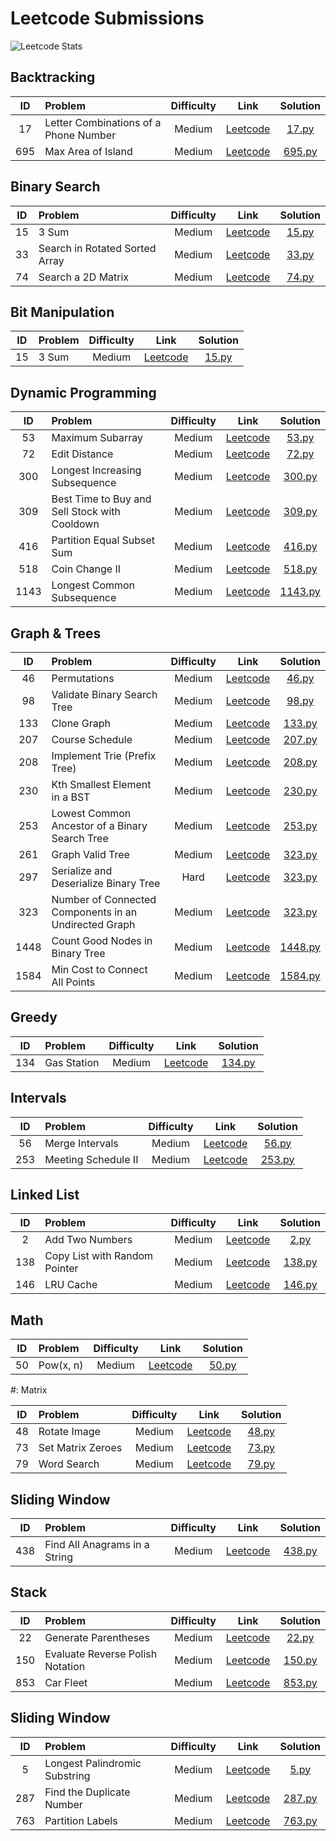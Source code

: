 # Leetcode Submissions

![Leetcode Stats](https://leetcard.jacoblin.cool/mahanthathreyee?ext=heatmap)

## Backtracking

| ID  | Problem                               | Difficulty |                                       Link                                       |            Solution             |
| :-: | :------------------------------------ | :--------: | :------------------------------------------------------------------------------: | :-----------------------------: |
| 17  | Letter Combinations of a Phone Number |   Medium   | [Leetcode](https://leetcode.com/problems/letter-combinations-of-a-phone-number/) |  [17.py](./Backtracking/17.py)  |
| 695 | Max Area of Island                    |   Medium   |          [Leetcode](https://leetcode.com/problems/max-area-of-island/)           | [695.py](./Backtracking/695.py) |

## Binary Search

| ID  | Problem                        | Difficulty |                                   Link                                    |             Solution             |
| :-: | :----------------------------- | :--------: | :-----------------------------------------------------------------------: | :------------------------------: |
| 15  | 3 Sum                          |   Medium   |              [Leetcode](https://leetcode.com/problems/3sum/)              | [15.py](./Binary%20Search/15.py) |
| 33  | Search in Rotated Sorted Array |   Medium   | [Leetcode](https://leetcode.com/problems/search-in-rotated-sorted-array/) | [33.py](./Binary%20Search/33.py) |
| 74  | Search a 2D Matrix             |   Medium   |       [Leetcode](https://leetcode.com/problems/search-a-2d-matrix/)       | [74.py](./Binary%20Search/74.py) |

## Bit Manipulation

| ID  | Problem                        | Difficulty |                                   Link                                    |             Solution             |
| :-: | :----------------------------- | :--------: | :-----------------------------------------------------------------------: | :------------------------------: |
| 15  | 3 Sum                          |   Medium   |              [Leetcode](https://leetcode.com/problems/3sum/)              | [15.py](./Binary%20Search/15.py) |

## Dynamic Programming

|  ID  | Problem                                       | Difficulty |                                           Link                                           |                  Solution                  |
| :--: | :-------------------------------------------- | :--------: | :--------------------------------------------------------------------------------------: | :----------------------------------------: |
|  53  | Maximum Subarray                              |   Medium   |               [Leetcode](https://leetcode.com/problems/maximum-subarray/)                |   [53.py](./Dynamic%20Programming/53.py)   |
|  72  | Edit Distance                                 |   Medium   |                 [Leetcode](https://leetcode.com/problems/edit-distance/)                 |   [72.py](./Dynamic%20Programming/72.py)   |
| 300  | Longest Increasing Subsequence                |   Medium   |        [Leetcode](https://leetcode.com/problems/longest-increasing-subsequence/)         |  [300.py](./Dynamic%20Programming/300.py)  |
| 309  | Best Time to Buy and Sell Stock with Cooldown |   Medium   | [Leetcode](https://leetcode.com/problems/best-time-to-buy-and-sell-stock-with-cooldown/) |  [309.py](./Dynamic%20Programming/309.py)  |
| 416  | Partition Equal Subset Sum                    |   Medium   |          [Leetcode](https://leetcode.com/problems/partition-equal-subset-sum/)           |  [416.py](./Dynamic%20Programming/416.py)  |
| 518  | Coin Change II                                |   Medium   |                [Leetcode](https://leetcode.com/problems/coin-change-ii/)                 |  [518.py](./Dynamic%20Programming/518.py)  |
| 1143 | Longest Common Subsequence                    |   Medium   |          [Leetcode](https://leetcode.com/problems/longest-common-subsequence/)           | [1143.py](./Dynamic%20Programming/1143.py) |

## Graph & Trees

|  ID  | Problem                                               | Difficulty |                                               Link                                               |                Solution                |
| :--: | :---------------------------------------------------- | :--------: | :----------------------------------------------------------------------------------------------: | :------------------------------------: |
|  46  | Permutations                                          |   Medium   |                     [Leetcode](https://leetcode.com/problems/permutations/)                      |   [46.py](./Graph%20&%20Trees/46.py)   |
|  98  | Validate Binary Search Tree                           |   Medium   |              [Leetcode](https://leetcode.com/problems/validate-binary-search-tree/)              |   [98.py](./Graph%20&%20Trees/98.py)   |
| 133  | Clone Graph                                           |   Medium   |                      [Leetcode](https://leetcode.com/problems/clone-graph/)                      |  [133.py](./Graph%20&%20Trees/133.py)  |
| 207  | Course Schedule                                       |   Medium   |                    [Leetcode](https://leetcode.com/problems/course-schedule/)                    |  [207.py](./Graph%20&%20Trees/207.py)  |
| 208  | Implement Trie (Prefix Tree)                          |   Medium   |              [Leetcode](https://leetcode.com/problems/implement-trie-prefix-tree/)               |  [208.py](./Graph%20&%20Trees/208.py)  |
| 230  | Kth Smallest Element in a BST                         |   Medium   |             [Leetcode](https://leetcode.com/problems/kth-smallest-element-in-a-bst/)             |  [230.py](./Graph%20&%20Trees/230.py)  |
| 253  | Lowest Common Ancestor of a Binary Search Tree        |   Medium   |    [Leetcode](https://leetcode.com/problems/lowest-common-ancestor-of-a-binary-search-tree/)     |  [253.py](./Graph%20&%20Trees/253.py)  |
| 261  | Graph Valid Tree                                      |   Medium   |                   [Leetcode](https://leetcode.com/problems/graph-valid-tree/)                    |  [323.py](./Graph%20&%20Trees/261.py)  |
| 297  | Serialize and Deserialize Binary Tree                 |    Hard    |         [Leetcode](https://leetcode.com/problems/serialize-and-deserialize-binary-tree/)         |  [323.py](./Graph%20&%20Trees/297.py)  |
| 323  | Number of Connected Components in an Undirected Graph |   Medium   | [Leetcode](https://leetcode.com/problems/number-of-connected-components-in-an-undirected-graph/) |  [323.py](./Graph%20&%20Trees/323.py)  |
| 1448 | Count Good Nodes in Binary Tree                       |   Medium   |            [Leetcode](https://leetcode.com/problems/count-good-nodes-in-binary-tree/)            | [1448.py](./Graph%20&%20Trees/1448.py) |
| 1584 | Min Cost to Connect All Points                        |   Medium   |            [Leetcode](https://leetcode.com/problems/min-cost-to-connect-all-points/)             | [1584.py](./Graph%20&%20Trees/1584.py) |

## Greedy

| ID  | Problem     | Difficulty |                          Link                          |         Solution          |
| :-: | :---------- | :--------: | :----------------------------------------------------: | :-----------------------: |
| 134 | Gas Station |   Medium   | [Leetcode](https://leetcode.com/problems/gas-station/) | [134.py](./Greedy/134.py) |

## Intervals

| ID  | Problem             | Difficulty |                            Link                             |           Solution           |
| :-: | :------------------ | :--------: | :---------------------------------------------------------: | :--------------------------: |
| 56  | Merge Intervals     |   Medium   | [Leetcode](https://leetcode.com/problems/merge-intervals/)  |  [56.py](./Intervals/56.py)  |
| 253 | Meeting Schedule II |   Medium   | [Leetcode](https://leetcode.com/problems/meeting-rooms-ii/) | [253.py](./Intervals/253.py) |

## Linked List

| ID  | Problem                       | Difficulty |                                   Link                                   |             Solution             |
| :-: | :---------------------------- | :--------: | :----------------------------------------------------------------------: | :------------------------------: |
|  2  | Add Two Numbers               |   Medium   |        [Leetcode](https://leetcode.com/problems/add-two-numbers/)        |   [2.py](./Linked%20List/2.py)   |
| 138 | Copy List with Random Pointer |   Medium   | [Leetcode](https://leetcode.com/problems/copy-list-with-random-pointer/) | [138.py](./Linked%20List/138.py) |
| 146 | LRU Cache                     |   Medium   |           [Leetcode](https://leetcode.com/problems/lru-cache/)           | [146.py](./Linked%20List/146.py) |

## Math

| ID  | Problem   | Difficulty |                       Link                        |       Solution        |
| :-: | :-------- | :--------: | :-----------------------------------------------: | :-------------------: |
| 50  | Pow(x, n) |   Medium   | [Leetcode](https://leetcode.com/problems/powx-n/) | [50.py](./Math/50.py) |

#: Matrix

| ID  | Problem           | Difficulty |                             Link                             |        Solution         |
| :-: | :---------------- | :--------: | :----------------------------------------------------------: | :---------------------: |
| 48  | Rotate Image      |   Medium   |   [Leetcode](https://leetcode.com/problems/rotate-image/)    | [48.py](./Matrix/48.py) |
| 73  | Set Matrix Zeroes |   Medium   | [Leetcode](https://leetcode.com/problems/set-matrix-zeroes/) | [73.py](./Matrix/73.py) |
| 79  | Word Search       |   Medium   |    [Leetcode](https://leetcode.com/problems/word-search/)    | [79.py](./Matrix/79.py) |

## Sliding Window

| ID  | Problem                       | Difficulty |                                   Link                                   |              Solution               |
| :-: | :---------------------------- | :--------: | :----------------------------------------------------------------------: | :---------------------------------: |
| 438 | Find All Anagrams in a String |   Medium   | [Leetcode](https://leetcode.com/problems/find-all-anagrams-in-a-string/) | [438.py](./Sliding%20Window/438.py) |

## Stack

| ID  | Problem                          | Difficulty |                                    Link                                     |         Solution         |
| :-: | :------------------------------- | :--------: | :-------------------------------------------------------------------------: | :----------------------: |
| 22  | Generate Parentheses             |   Medium   |       [Leetcode](https://leetcode.com/problems/generate-parentheses/)       |  [22.py](./Stack/22.py)  |
| 150 | Evaluate Reverse Polish Notation |   Medium   | [Leetcode](https://leetcode.com/problems/evaluate-reverse-polish-notation/) | [150.py](./Stack/150.py) |
| 853 | Car Fleet                        |   Medium   |            [Leetcode](https://leetcode.com/problems/car-fleet/)             | [853.py](./Stack/853.py) |

## Sliding Window

| ID  | Problem                       | Difficulty |                                   Link                                   |             Solution              |
| :-: | :---------------------------- | :--------: | :----------------------------------------------------------------------: | :-------------------------------: |
|  5  | Longest Palindromic Substring |   Medium   | [Leetcode](https://leetcode.com/problems/longest-palindromic-substring/) |   [5.py](./Two%20Pointers/5.py)   |
| 287 | Find the Duplicate Number     |   Medium   |   [Leetcode](https://leetcode.com/problems/find-the-duplicate-number/)   | [287.py](./Two%20Pointers/287.py) |
| 763 | Partition Labels              |   Medium   |       [Leetcode](https://leetcode.com/problems/partition-labels/)        | [763.py](./Two%20Pointers/763.py) |
